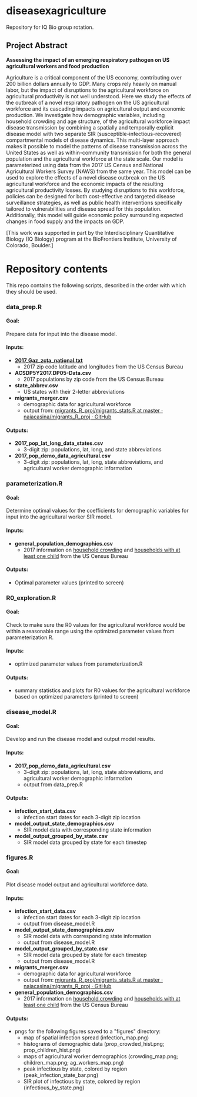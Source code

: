 # diseasexagriculture
Repository for IQ Bio group rotation.

## Project Abstract

**Assessing the impact of an emerging respiratory pathogen on US agricultural workers and food production** 

Agriculture is a critical component of the US economy, contributing over 200 billion dollars annually to GDP. Many crops rely heavily on manual labor, but the impact of disruptions to the agricultural workforce on agricultural productivity is not well understood. Here we study the effects of the outbreak of a novel respiratory pathogen on the US agricultural workforce and its cascading impacts on agricultural output and economic production. We investigate how demographic variables, including household crowding and age structure, of the agricultural workforce impact disease transmission by combining a spatially and temporally explicit disease model with two separate SIR (susceptible-infectious-recovered) compartmental models of disease dynamics. This multi-layer approach makes it possible to model the patterns of disease transmission across the United States as well as within-community transmission for both the general population and the agricultural workforce at the state scale. Our model is parameterized using data from the 2017 US Census and National Agricultural Workers Survey (NAWS) from the same year. This model can be used to explore the effects of a novel disease outbreak on the US agricultural workforce and the economic impacts of the resulting agricultural productivity losses. By studying disruptions to this workforce, policies can be designed for both cost-effective and targeted disease surveillance strategies, as well as public health interventions specifically tailored to vulnerabilities and disease spread for this population. Additionally, this model will guide economic policy surrounding expected changes in food supply and the impacts on GDP.

[This work was supported in part by the Interdisciplinary Quantitative Biology (IQ Biology) program at the BioFrontiers Institute, University of Colorado, Boulder.]

# Repository contents

This repo contains the following scripts, described in the order with which they should be used.

### data_prep.R

#### Goal:

Prepare data for input into the disease model.

#### Inputs:

* **[2017_Gaz_zcta_national.txt](https://www.census.gov/geographies/reference-files/time-series/geo/gazetteer-files.2017.html#list-tab-264479560)** 
  * 2017 zip code latitude and longitudes from the US Census Bureau
* **ACSDP5Y2017.DP05-Data.csv** 
  * 2017 populations by zip code from the US Census Bureau
* **state_abbrev.csv** 
  * US states with their 2-letter abbreviations
* **migrants_merger.csv** 
  * demographic data for agricultural workforce
  * output from: [migrants_R_proj/migrants_stats.R at master · naiacasina/migrants_R_proj · GitHub](https://github.com/naiacasina/migrants_R_proj/blob/master/migrants_stats.R)

#### Outputs:

* **2017_pop_lat_long_data_states.csv** 
  * 3-digit zip: populations, lat, long, and state abbreviations
* **2017_pop_demo_data_agricultural.csv** 
  * 3-digit zip: populations, lat, long, state abbreviations, and agricultural worker demographic information



### parameterization.R

#### Goal:

Determine optimal values for the coefficients for demographic variables for input into the agricultural worker SIR model.

#### Inputs:

* **general_population_demographics.csv**
  * 2017 information on [household crowding](https://data.census.gov/table/ACSDP1Y2017.DP04?g=010XX00US$0400000) and [households with at least one child](https://data.census.gov/table/ACSST1Y2017.S1101?t=Families%20and%20Living%20Arrangements&g=010XX00US$0400000) from the US Census Bureau

#### Outputs:

* Optimal parameter values (printed to screen)



### R0_exploration.R

#### Goal:

Check to make sure the R0 values for the agricultural workforce would be within a reasonable range using the optimized parameter values from parameterization.R.

#### Inputs:

* optimized parameter values from parameterization.R

#### Outputs:

* summary statistics and plots for R0 values for the agricultural workforce based on optimized parameters (printed to screen)



### disease_model.R

#### Goal:

Develop and run the disease model and output model results.

#### Inputs:

* **2017_pop_demo_data_agricultural.csv**
  * 3-digit zip: populations, lat, long, state abbreviations, and agricultural worker demographic information
  * output from data_prep.R

#### Outputs:

* **infection_start_data.csv**
  * infection start dates for each 3-digit zip location
* **model_output_state_demographics.csv**
  * SIR model data with corresponding state information
* **model_output_grouped_by_state.csv**
  * SIR model data grouped by state for each timestep



### figures.R

#### Goal:

Plot disease model output and agricultural workforce data.

#### Inputs:

* **infection_start_data.csv**
  * infection start dates for each 3-digit zip location
  * output from disease_model.R
* **model_output_state_demographics.csv**
  * SIR model data with corresponding state information
  * output from disease_model.R
* **model_output_grouped_by_state.csv**
  * SIR model data grouped by state for each timestep
  * output from disease_model.R
* **migrants_merger.csv**
  * demographic data for agricultural workforce
  * output from: [migrants_R_proj/migrants_stats.R at master · naiacasina/migrants_R_proj · GitHub](https://github.com/naiacasina/migrants_R_proj/blob/master/migrants_stats.R)
* **general_population_demographics.csv**
  * 2017 information on [household crowding](https://data.census.gov/table/ACSDP1Y2017.DP04?g=010XX00US$0400000) and [households with at least one child](https://data.census.gov/table/ACSST1Y2017.S1101?t=Families%20and%20Living%20Arrangements&g=010XX00US$0400000) from the US Census Bureau

#### Outputs:

* pngs for the following figures saved to a "figures" directory:
  * map of spatial infection spread (infection_map.png)
  * histograms of demographic data (prop_crowded_hist.png; prop_children_hist.png)
  * maps of agricultural worker demographics (crowding_map.png; children_map.png; ag_workers_map.png)
  * peak infectious by state, colored by region (peak_infection_state_bar.png)
  * SIR plot of infectious by state, colored by region (infectious_by_state.png)

